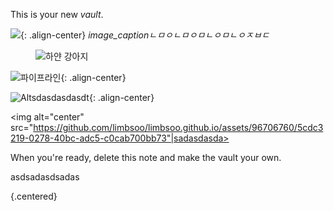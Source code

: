 
This is your new *vault*.

![](https://github.com/limbsoo/limbsoo.github.io/assets/96706760/5cdc3219-0278-40bc-adc5-c0cab700bb73){: .align-center}
*image_captionㄴㅁㅇㄴㅁㅇㅁㄴㅇㅁㄴㅇㅈㅂㄷ*

<figure> <img src="https://i.esdrop.com/d/ZklKfna5T3.jpg" alt="하얀 강아지"> </figure>



![파이프라인](https://github.com/limbsoo/limbsoo.github.io/assets/96706760/5cdc3219-0278-40bc-adc5-c0cab700bb73){: .align-center}






![Altsdasdasdasdt](https://github.com/limbsoo/limbsoo.github.io/assets/96706760/5cdc3219-0278-40bc-adc5-c0cab700bb73){: .align-center}



<img alt="center" src="https://github.com/limbsoo/limbsoo.github.io/assets/96706760/5cdc3219-0278-40bc-adc5-c0cab700bb73"|sadasdasda>










When you're ready, delete this note and make the vault your own.

asdsadasdsadas
</center>

{.centered}